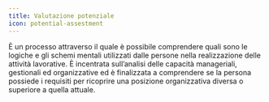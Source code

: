 ```yaml
---
title: Valutazione potenziale
icon: potential-assestment
---
```


È un processo attraverso il quale è possibile comprendere quali sono le logiche e gli schemi mentali utilizzati dalle persone nella realizzazione delle attività lavorative. È incentrata sull’analisi delle capacità manageriali, gestionali ed organizzative ed è finalizzata a comprendere se la persona possiede i requisiti per ricoprire una posizione organizzativa diversa o superiore a quella attuale.